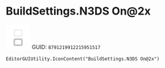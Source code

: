 # BuildSettings.N3DS On@2x
![](/img/BuildSettings.N3DS%20On@2x.png)
GUID: `8791219912215951517`
```
EditorGUIUtility.IconContent("BuildSettings.N3DS On@2x")
```
